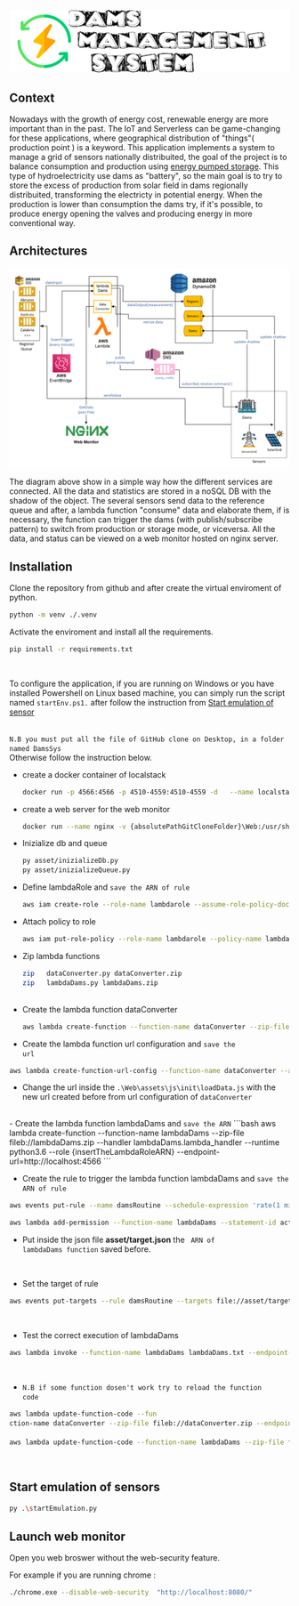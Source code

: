 ![Dams Management System Logo](./Web/images/logoWB.png)

## Context

Nowadays with the growth of energy cost, renewable energy are more important than in the past. The IoT and Serverless can be game-changing for these applications, where geographical distribution of "things"( production point ) is a keyword.
This application implements a system to manage a grid of sensors nationally distribuited, the goal of the project is to balance consumption and production using [energy pumped storage](https://en.wikipedia.org/wiki/Pumped-storage_hydroelectricity). This type of hydroelectricity use dams as "battery", so the main goal is to try to store the excess of production from solar field in dams regionally distribuited, transforming the electricty in potential energy. When the production is lower than consumption the dams try, if it's possible, to produce energy opening the valves and producing energy in more conventional way.

## Architectures
![Architecture images](./Web/images/ServerlessArch.png)

The diagram above show in a simple way how the different services are connected.
All the data and statistics are stored in a noSQL DB with the shadow of the object. The several sensors send data to the reference queue and after, a lambda function "consume" data and elaborate them, if is necessary, the function can trigger the dams (with publish/subscribe pattern) to switch from production or storage mode, or viceversa. All the data, and status can be viewed on a web monitor hosted on nginx server.

## Installation

Clone the repository from github and after create the virtual enviroment of python.
<br>
```bash 
python -m venv ./.venv 
```
Activate the enviroment and install all the requirements.
<br>
```bash
pip install -r requirements.txt
```
<br>

To configure the application, if you are running on Windows or you have installed Powershell on Linux based machine, you can simply run the script named <code>startEnv.ps1.</code> after follow the instruction from [Start emulation of sensor ](#start-emulation-of-sensors)


<br>
<code>N.B you must put all the file of GitHub clone on Desktop, in a folder named DamsSys</code> 

<br>
Otherwise follow the instruction below.

- create a docker container of localstack 
  ```bash
  docker run -p 4566:4566 -p 4510-4559:4510-4559 -d   --name localstack localstack/localstack
  ```
- create a web server for the web monitor 
  ```bash
  docker run --name nginx -v {absolutePathGitCloneFolder}\Web:/usr/share/nginx/html:ro -d -p 8080:80 nginx:stable-alpine
  ```
- Inizialize db and queue
  ```bash
  py asset/inizializeDb.py
  py asset/inizializeQueue.py
  ```
- Define lambdaRole and <code>save the ARN of rule</code>
  ```bash
  aws iam create-role --role-name lambdarole --assume-role-policy-document file://policy/role_policy.json --query 'Role.Arn' --endpoint-url=http://localhost:4566
  ```
- Attach policy to role
  ```bash
  aws iam put-role-policy --role-name lambdarole --policy-name lambdapolicy --policy-document file://policy/policy.json --endpoint-url=http://localhost:4566

  ```
- Zip lambda functions
  ```bash
  zip   dataConverter.py dataConverter.zip
  zip   lambdaDams.py lambdaDams.zip
  ```
  <br>
- Create the lambda function dataConverter
  ```bash
  aws lambda create-function --function-name dataConverter --zip-file fileb://dataConverter.zip --handler dataConverter.lambda_handler --runtime python3.6 --role {insertTheLambdaRoleARN} --endpoint-url=http://localhost:4566
  ```
- Create the lambda function url configuration and <code>save the url</code>
```bash
aws lambda create-function-url-config --function-name dataConverter --auth-type NONE --cors AllowCredentials=true,AllowMethods=*,AllowOrigins=*,AllowHeaders=*,MaxAge=600,ExposeHeaders=* --endpoint-url=http://localhost:4566
``` 
- Change the url inside the <code>.\Web\assets\js\init\loadData.js</code> with the new url created before from url configuration of <code>dataConverter</code>
<br>
- Create the lambda function lambdaDams and <code>save the ARN</code>
```bash
aws lambda create-function --function-name lambdaDams --zip-file fileb://lambdaDams.zip --handler lambdaDams.lambda_handler --runtime python3.6 --role {insertTheLambdaRoleARN} --endpoint-url=http://localhost:4566
``` 
<br>

- Create the rule to trigger the lambda function lambdaDams and <code>save the ARN of rule</code>
  
```bash
aws events put-rule --name damsRoutine --schedule-expression 'rate(1 minutes)' --endpoint-url=http://localhost:4566
```
```bash
aws lambda add-permission --function-name lambdaDams --statement-id actionRoutine --action 'lambda:InvokeFunction' --principal events.amazonaws.com --source-arn {insertTheARNofRule} --endpoint-url=http://localhost:4566
```

- Put inside the json file <b>asset/target.json</b> the <code> ARN of lambdaDams function</code> saved before.

<br>

- Set the target of rule 

```bash
aws events put-targets --rule damsRoutine --targets file://asset/target.json  --endpoint-url=http://localhost:4566
```
<br>

- Test the correct execution of lambdaDams  

```bash
aws lambda invoke --function-name lambdaDams lambdaDams.txt --endpoint-url http://localhost:4566
```

<br>

- <code>N.B if some function dosen't work try to reload the function code</code>

```bash
aws lambda update-function-code --fun
ction-name dataConverter --zip-file fileb://dataConverter.zip --endpoint-url=http://localhost:4566

aws lambda update-function-code --function-name lambdaDams --zip-file fileb://lambdaDams.zip --endpoint-url=http://localhost:4566
```
<br>

## Start emulation of sensors 
 

```bash
py .\startEmulation.py
```

## Launch web monitor

Open you web broswer without the web-security feature.

For example if you are running chrome : 
```bash
./chrome.exe --disable-web-security  "http://localhost:8080/"
```


